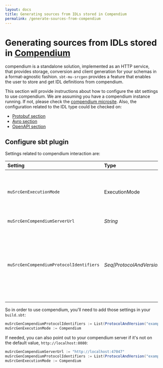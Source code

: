 ```yaml
---
layout: docs
title: Generating sources from IDLs stored in Compendium
permalink: /generate-sources-from-compendium
---
```


# Generating sources from IDLs stored in [Compendium](https://higherkindness.io/compendium/)

compendium is a standalone solution, implemented as an HTTP service, that provides storage, conversion and client generation for your schemas in a format-agnostic fashion. `sbt-mu-srcgen` provides a feature that enables the user to store and get IDL definitions from compendium.

This section will provide instructions about how to configure the sbt settings to use compendium. We are assuming you have a compendium instance running. If not, please check the [compendium microsite](https://higherkindness.io/compendium/).
Also, the configuration related to the IDL type could be checked on:

* [Protobuf section](generate-sources-from-proto)
* [Avro section](generate-sources-from-avro)
* [OpenAPI section](generate-sources-from-openapi)

## Configure sbt plugin

Settings related to compendium interaction are:

| Setting                                 | Type                      | Description                                                                                                                                                                                             | Default value            |
|:----------------------------------------|:--------------------------|:--------------------------------------------------------------------------------------------------------------------------------------------------------------------------------------------------------|:-------------------------|
| `muSrcGenExecutionMode`                 | ExecutionMode             | Execution mode of the plugin. If `Compendium, it's required a compendium instance where IDL files are saved. | `Local`                                                                                  |                          |
| `muSrcGenCompendiumServerUrl`           | _String_                  | Compendium server url                                                                                                                                                                                   | `http://localhost:8080` |
| `muSrcGenCompendiumProtocolIdentifiers` | _Seq[ProtocolAndVersion]_ | Protocol identifiers to retrieve from compendium. `ProtocolAndVersion` provides two values: `name` (mandatory) that corresponds with the identifier used to store the protocol and `version` (optional) | `Nil`                    |

So in order to use compendium, you'll need to add those settings in your `build.sbt`:

```scala
muSrcGenCompendiumProtocolIdentifiers := List(ProtocolAndVersion("example1", None))
muSrcGenExecutionMode := Compendium
```

If needed, you can also point out to your compendium server if it's not on the default value, `http://localhost:8080`:

```scala
muSrcGenCompendiumServerUrl := "http://localhost:47047" 
muSrcGenCompendiumProtocolIdentifiers := List(ProtocolAndVersion("example2", Some(2)))
muSrcGenExecutionMode := Compendium
```


[compendium]: https://higherkindness.io/compendium/